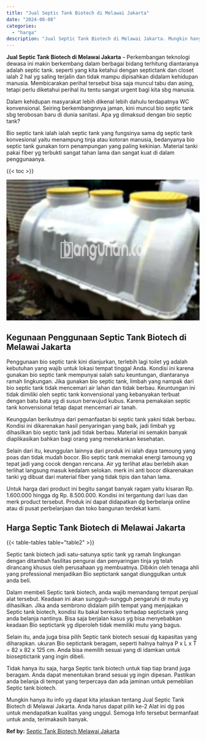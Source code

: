 ```yaml
---
title: "Jual Septic Tank Biotech di Melawai Jakarta"
date: "2024-08-08"
categories: 
  - "harga"
description: "Jual Septic Tank Biotech di Melawai Jakarta. Mungkin hanya itu info yg dapat kita jelaskan tentang Jual Septic Tank Biotech di Melawai Jakarta. Anda harus da..."
---
```


**Jual Septic Tank Biotech di Melawai Jakarta** – Perkembangan teknologi dewasa ini makin berkembang dalam berbagai bidang terhitung diantaranya adalah septic tank. seperti yang kita ketahui dengan septictank dan closet ialah 2 hal yg saling terjalin dan tidak mampu dipisahkan didalam kehidupan manusia. Membicarakan perihal tersebut bisa saja muncul tabu dan asing, tetapi perlu diketahui perihal itu tentu sangat urgent bagi kita sbg manusia.

Dalam kehidupan masyarakat lebih dikenal lebih dahulu terdapatnya WC konvensional. Seiring berkembangnnya jaman, kini muncul bio septic tank sbg terobosan baru di dunia sanitasi. Apa yg dimaksud dengan bio septic tank?

Bio septic tank ialah ialah septic tank yang fungsinya sama dg septic tank konvesional yaitu menampung tinja atau kotoran manusia, bedanyanya bio septic tank gunakan torn penampungan yang paling kekinian. Material tanki pakai fiber yg terbukti sangat tahan lama dan sangat kuat di dalam penggunaanya.

{{< toc >}}

![Jual Septic Tank Biotech di Melawai Jakarta](/images/jual-bio-septictank-19.png)

## Kegunaan Penggunaan Septic Tank Biotech di Melawai Jakarta

Penggunaan bio septic tank kini dianjurkan, terlebih lagi toilet yg adalah kebutuhan yang wajib untuk lokasi tempat tinggal Anda. Kondisi ini karena gunakan bio septic tank mempunyai salah satu keuntungan, diantaranya ramah lingkungan. Jika gunakan bio septic tank, limbah yang nampak dari bio septic tank tidak mencemari air lahan dan tidak berbau. Keuntungan ini tidak dimiliki oleh septic tank konvensional yang kebanyakan terbuat dengan batu bata yg di susun berwujud kubus. Karena pemakaian septic tank konvensional tetap dapat mencemari air tanah.

Keunggulan berikutnya dari pemanfaatan bi septic tank yakni tidak berbau. Kondisi ini dikarenakan hasil penyaringan yang baik, jadi limbah yg dihasilkan bio septic tank jadi tidak berbau. Material ini semakin banyak diaplikasikan bahkan bagi orang yang menekankan kesehatan.

Selain dari itu, keunggulan lainnya dari produk ini ialah daya tamoung yang poas dan tidak mudah bocor. Bio septic tank memakai energi tamoung yg tepat jadi yang cocok dengan rencana. Air yg terlihat atau berlebih akan terlihat langsung masuk kedalam selokan. merk ini anti bocor dikarenakan tanki yg dibuat dari material fiber yang tidak tipis dan tahan lama.

Untuk harga dari product ini begitu sangat banyak ragam yaitu kisaran Rp. 1.600.000 hingga dg Rp. 8.500.000. Kondisi ini tergantung dari luas dan merk product tersebut. Produk ini dapat didapatkan dg berbelanja online atau di pusat perbelanjaan dan toko bangunan terdekat kami.

## Harga Septic Tank Biotech di Melawai Jakarta

{{< table-tables table="table2" >}}

Septic tank biotech jadi satu-satunya sptic tank yg ramah lingkungan dengan ditambah fasilitas pengurai dan penyaringan tinja yg telah dirancang khusus oleh perusahaan yg membuatnya. Dibikin oleh tenaga ahli yang professional menjadikan Bio septictank sangat diunggulkan untuk anda beli.

Dalam membeli Septic tank biotech, anda wajib memandang tempat penjual alat tersebut. Keadaan ini akan sungguh-sungguh pengaruhi dr mutu yg dihasilkan. Jika anda sembrono didalam pilih tempat yang menjajakan Septic tank biotech, kondisi itu bakal beresiko terhadap septictank yang anda belanja nantinya. Bisa saja berjalan kasus yg bisa menyebabkan keadaan Bio septictank yg diperoleh tidak memiliki mutu yang bagus.

Selain itu, anda juga bisa pilih Septic tank biotech sesuai dg kapasitas yang diharapkan. ukuran Bio septictank beragam, seperti halnya halnya P x L x T = 82 x 82 x 125 cm. Anda bisa memilih sesuai yang di idamkan untuk bioseptictank yang ingin dibeli.

Tidak hanya itu saja, harga Septic tank biotech untuk tiap tiap brand juga beragam. Anda dapat menentukan brand sesuai yg ingin dipesan. Pastikan anda belanja di tempat yang terpercaya dan ada jaminan untuk pemeblian Septic tank biotech.

Mungkin hanya itu info yg dapat kita jelaskan tentang Jual Septic Tank Biotech di Melawai Jakarta. Anda harus dapat pilih ke-2 Alat ini dg pas untuk mendapatkan kualitas yang unggul. Semoga Info tersebut bermanfaat untuk anda, terimakasih banyak.

**Ref by:** [Septic Tank Biotech Melawai Jakarta](https://id.wikipedia.org/wiki/Septic)
